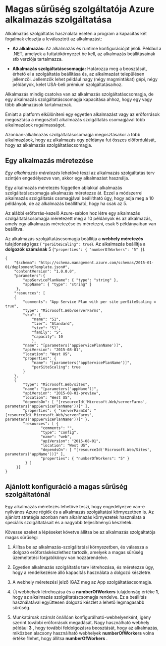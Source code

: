 <properties
    pageTitle="Azure alkalmazás szolgáltatása szolgáltatója magas sűrűség |} Microsoft Azure"
    description="Magas sűrűség szolgáltatója Azure alkalmazás szolgáltatása"
    authors="btardif"
    manager="wpickett"
    editor=""
    services="app-service\web"
    documentationCenter=""/>

<tags
    ms.service="app-service-web"
    ms.workload="web"
    ms.tgt_pltfrm="na"
    ms.devlang="multiple"
    ms.topic="article"
    ms.date="10/24/2016"
    ms.author="byvinyal"/>

# <a name="high-density-hosting-on-azure-app-service"></a>Magas sűrűség szolgáltatója Azure alkalmazás szolgáltatása

Alkalmazás szolgáltatás használata esetén a program a kapacitás két fogalmak elosztja a leválasztott az alkalmazást:

- **Az alkalmazás:** Az alkalmazás és runtime konfigurációját jelöli. Például a .NET, amelyek a futtatókörnyezet be kell, az alkalmazás beállításainak stb verziója tartalmazza.

- **Alkalmazás szolgáltatáscsomagja:** Határozza meg a beosztását, érhető el a szolgáltatás beállítása és, az alkalmazást településen jellemzői. Jellemzők lehet például nagy (négy magmintákat) gépi, négy példányok, kelet USA-beli prémium szolgáltatásaihoz.

Alkalmazás mindig csatolva van az alkalmazás szolgáltatáscsomagja, de egy alkalmazás szolgáltatáscsomagja kapacitása ahhoz, hogy egy vagy több alkalmazások tartalmaznak.

Emiatt a platform elkülöníteni egy egyetlen alkalmazást vagy az erőforrások megosztása a megosztott alkalmazás szolgáltatás csomagjával több alkalmazások rugalmasságot.

Azonban-alkalmazás szolgáltatáscsomagja megosztásakor a több alkalmazások, hogy az alkalmazás egy példánya fut összes előfordulását, hogy az alkalmazás szolgáltatáscsomagja.

## <a name="per-app-scaling"></a>Egy alkalmazás méretezése
*Egy alkalmazás méretezés* lehetővé teszi az alkalmazás szolgáltatás terv szintjén engedélyezve van, akkor egy alkalmazást használja.

Egy alkalmazás méretezés független ablakkal alkalmazás szolgáltatáscsomagja alkalmazás méretezze át. Ezzel a módszerrel alkalmazás szolgáltatás csomagjával beállítható úgy, hogy adja meg a 10 példányok, de az alkalmazás beállítható, hogy ha csak az 5.

Az alábbi erőforrás-kezelő Azure-sablon hoz létre egy alkalmazás szolgáltatáscsomagja méretezett meg a 10 példányok és az alkalmazás, amely egy alkalmazás méretezése és méretezni, csak 5 példányaiban van beállítva.

Az alkalmazás szolgáltatáscsomagja beállítja a **webhely méretezés** tulajdonság igaz ( `"perSiteScaling": true`). Az alkalmazás beállítja a **dolgozók számának** 5 (`"properties": { "numberOfWorkers": "5" }`).

    {
        "$schema": "http://schema.management.azure.com/schemas/2015-01-01/deploymentTemplate.json#",
        "contentVersion": "1.0.0.0",
        "parameters":{
            "appServicePlanName": { "type": "string" },
            "appName": { "type": "string" }
         },
        "resources": [
        {
            "comments": "App Service Plan with per site perSiteScaling = true",
            "type": "Microsoft.Web/serverFarms",
            "sku": {
                "name": "S1",
                "tier": "Standard",
                "size": "S1",
                "family": "S",
                "capacity": 10
                },
            "name": "[parameters('appServicePlanName')]",
            "apiVersion": "2015-08-01",
            "location": "West US",
            "properties": {
                "name": "[parameters('appServicePlanName')]",
                "perSiteScaling": true
            }
        },
        {
            "type": "Microsoft.Web/sites",
            "name": "[parameters('appName')]",
            "apiVersion": "2015-08-01-preview",
            "location": "West US",
            "dependsOn": [ "[resourceId('Microsoft.Web/serverFarms', parameters('appServicePlanName'))]" ],
            "properties": { "serverFarmId": "[resourceId('Microsoft.Web/serverFarms', parameters('appServicePlanName'))]" },
            "resources": [ {
                    "comments": "",
                    "type": "config",
                    "name": "web",
                    "apiVersion": "2015-08-01",
                    "location": "West US",
                    "dependsOn": [ "[resourceId('Microsoft.Web/Sites', parameters('appName'))]" ],
                    "properties": { "numberOfWorkers": "5" }
             } ]
         }]
    }


## <a name="recommended-configuration-for-high-density-hosting"></a>Ajánlott konfiguráció a magas sűrűség szolgáltatónál

Egy alkalmazás méretezés lehetővé teszi, hogy engedélyezve van-e nyilvános Azure régiók és a alkalmazás szolgáltatási környezetben is. Az ajánlott stratégia azonban nem alkalmazás környezetek használata a speciális szolgáltatásait és a nagyobb teljesítményű készletek.  

Kövesse ezeket a lépéseket követve állítsa be az alkalmazás szolgáltatója magas sűrűség:

1. Állítsa be az alkalmazás-szolgáltatási környezetben, és válassza a dolgozó erőforráskészlethez tartozik, amelyek a magas sűrűség üzemeltetési forgatókönyv van hozzárendelve.

1. Egyetlen alkalmazás szolgáltatás terv létrehozása, és méretezze úgy, hogy a rendelkezésre álló kapacitás használata a dolgozó készletre.

1. A webhely méretezési jelző IGAZ meg az App szolgáltatáscsomagja.

1. Új webhelyek létrehozása és a **numberOfWorkers** tulajdonság értéke **1**, hogy az alkalmazás szolgáltatáscsomagja rendelve. Ez a beállítás használatával együttesen dolgozó készlet a lehető legmagasabb sűrűség.

1. Munkatársak számát önállóan konfigurálható-webhelyenként, igény szerint további erőforrások megadását. Nagy használható webhely például **3** , hogy további feldolgozásra beosztását, hogy az alkalmazás, miközben alacsony használható webhelyek **numberOfWorkers** volna értéke **1**lehet, hogy állítsa **numberOfWorkers** .
